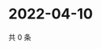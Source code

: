 # 2022-04-10

共 0 条

<!-- BEGIN WEIBO -->
<!-- 最后更新时间 Sun Apr 10 2022 19:11:16 GMT+0800 (China Standard Time) -->

<!-- END WEIBO -->
